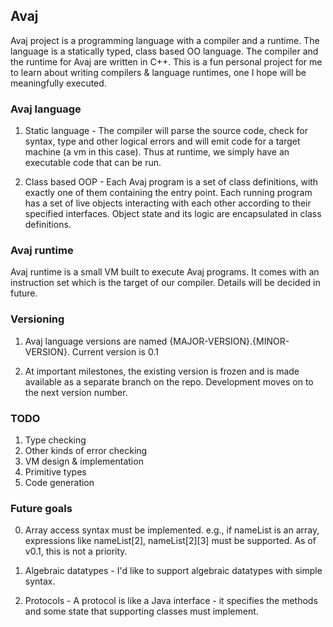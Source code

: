 ## Avaj
Avaj project is a programming language with a compiler and a runtime. The
language is a statically typed, class based OO language. The compiler and the
runtime for Avaj are written in C++. This is a fun personal project for me to
learn about writing compilers & language runtimes, one I hope will be
meaningfully executed.

### Avaj language 
1.	Static language - The compiler will parse the source code, check for
syntax, type and other logical errors and will emit code for a target machine
(a vm in this case). Thus at runtime, we simply have an executable code that can
be run.

2.	Class based OOP - Each Avaj program is a set of class definitions, with
exactly one of them containing the entry point. Each running program has a set
of live objects interacting with each other according to their specified
interfaces. Object state and its logic are encapsulated in class definitions.

### Avaj runtime
Avaj runtime is a small VM built to execute Avaj programs. It comes with an
instruction set which is the target of our compiler. Details will be decided in
future.

### Versioning
1.  Avaj language versions are named {MAJOR-VERSION}.{MINOR-VERSION}. Current
version is 0.1

2.  At important milestones, the existing version is frozen and is made
available as a separate branch on the repo. Development moves on to the next
version number.

### TODO
1.  Type checking
2.  Other kinds of error checking
3.  VM design & implementation
4.  Primitive types
5.  Code generation

### Future goals

0.  Array access syntax must be implemented. e.g., if nameList is an array,
expressions like nameList[2], nameList[2][3] must be supported. As of v0.1,
this is not a priority.

1.  Algebraic datatypes - I'd like to support algebraic datatypes with simple
syntax. 

2. Protocols - A protocol is like a Java interface - it specifies the methods
and some state that supporting classes must implement. 
